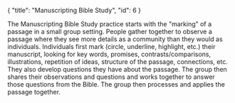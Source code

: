 { "title": "Manuscripting Bible Study", "id": 6 }

The Manuscripting Bible Study practice starts with the
"marking" of a passage in a small group setting.
People gather together to observe a passage
where they see more details as a community
than they would as individuals.
Individuals first mark (circle, underline, highlight, etc.)
their manuscript, looking for key words, promises,
contrasts/comparisons, illustrations, repetition of ideas,
structure of the passage, connections, etc.
They also develop questions they have about the passage.
The group then shares their observations and questions
and works together to answer those questions from the Bible.
The group then processes and applies the passage together.
